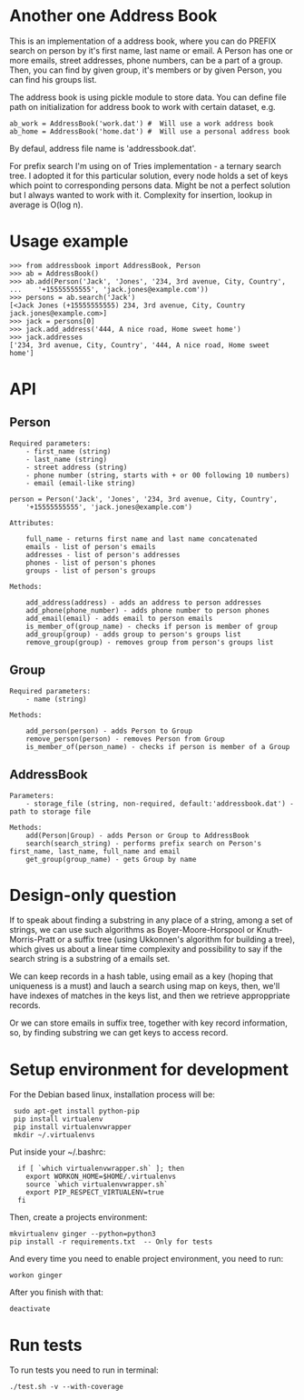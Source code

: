 # Another one Address Book

This is an implementation of a address book, where you can do PREFIX search on
person by it's first name, last name or email. A Person has one or more emails,
street addresses, phone numbers, can be a part of a group. Then, you can find
by given group, it's members or by given Person, you can find his groups list.

The address book is using pickle module to store data. You can define file path
on initialization for address book to work with certain dataset, e.g.

    ab_work = AddressBook('work.dat') #  Will use a work address book
    ab_home = AddressBook('home.dat') #  Will use a personal address book

By defaul, address file name is 'addressbook.dat'.

For prefix search I'm using on of Tries implementation - a ternary search tree.
I adopted it for this particular solution, every node holds a set of keys which
point to corresponding persons data. Might be not a perfect solution but I
always wanted to work with it. Complexity for insertion, lookup in average is 
O(log n).

# Usage example

    >>> from addressbook import AddressBook, Person
    >>> ab = AddressBook()
    >>> ab.add(Person('Jack', 'Jones', '234, 3rd avenue, City, Country', 
    ...    '+15555555555', 'jack.jones@example.com'))
    >>> persons = ab.search('Jack') 
    [<Jack Jones (+15555555555) 234, 3rd avenue, City, Country jack.jones@example.com>]
    >>> jack = persons[0]
    >>> jack.add_address('444, A nice road, Home sweet home')
    >>> jack.addresses
    ['234, 3rd avenue, City, Country', '444, A nice road, Home sweet home']
    
# API

## Person

    Required parameters:
        - first_name (string)
        - last_name (string)
        - street address (string)
        - phone number (string, starts with + or 00 following 10 numbers)
        - email (email-like string)

    person = Person('Jack', 'Jones', '234, 3rd avenue, City, Country', 
        '+15555555555', 'jack.jones@example.com')
    
    Attributes:
    
        full_name - returns first name and last name concatenated
        emails - list of person's emails
        addresses - list of person's addresses
        phones - list of person's phones
        groups - list of person's groups        

    Methods:
        
        add_address(address) - adds an address to person addresses
        add_phone(phone_number) - adds phone number to person phones
        add_email(email) - adds email to person emails
        is_member_of(group_name) - checks if person is member of group
        add_group(group) - adds group to person's groups list
        remove_group(group) - removes group from person's groups list
        

## Group

    Required parameters:
        - name (string)

    Methods:
        
        add_person(person) - adds Person to Group
        remove_person(person) - removes Person from Group
        is_member_of(person_name) - checks if person is member of a Group

## AddressBook

    Parameters:
        - storage_file (string, non-required, default:'addressbook.dat') - path to storage file

    Methods:
        add(Person|Group) - adds Person or Group to AddressBook
        search(search_string) - performs prefix search on Person's first_name, last_name, full_name and email
        get_group(group_name) - gets Group by name
        

# Design-only question

If to speak about finding a substring in any place of a string, among a set of
strings, we can use such algorithms as Boyer-Moore-Horspool or Knuth-Morris-Pratt
or a suffix tree (using Ukkonnen's algorithm for building a tree), which gives
us about a linear time complexity and possibility to say if the search string
is a substring of a emails set. 

We can keep records in a hash table, using email as a key (hoping that uniqueness
is a must) and lauch a search using map on keys, then, we'll have indexes of matches
in the keys list, and then we retrieve approppriate records.

Or we can store emails in suffix tree, together with key record information, so, by
finding substring we can get keys to access record.


# Setup environment for development

For the Debian
based linux, installation process will be:


     sudo apt-get install python-pip
     pip install virtualenv
     pip install virtualenvwrapper
     mkdir ~/.virtualenvs


Put inside your ~/.bashrc:
 
      if [ `which virtualenvwrapper.sh` ]; then 
        export WORKON_HOME=$HOME/.virtualenvs
        source `which virtualenvwrapper.sh`
        export PIP_RESPECT_VIRTUALENV=true
      fi

Then, create a projects environment:

    mkvirtualenv ginger --python=python3
    pip install -r requirements.txt  -- Only for tests
 
And every time you need to enable project environment, you need to
 run:
 
    workon ginger
 
After you finish with that:
 
    deactivate
 


# Run tests

To run tests you need to run in terminal:
  
    ./test.sh -v --with-coverage
    

